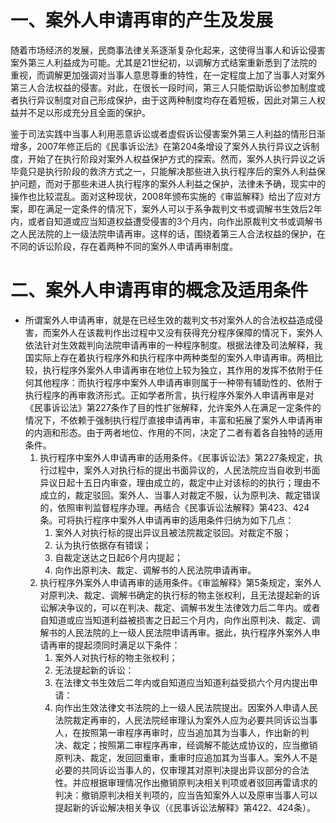 # 一、案外人申请再审的产生及发展
随着市场经济的发展，民商事法律关系逐渐复杂化起来，这使得当事人和诉讼侵害案外第三人利益成为可能。尤其是21世纪初，以调解方式结案重新悉到了法院的重视，而调解更加强调对当事人意思尊重的特性，在一定程度上加了当事人对案外第三人合法权益的侵害。对此，在很长一段时间，第三人只能偿助诉讼参加制度或者执行异议制度对自己形成保护，由于这两种制度均存在着短板，因此对第三人权益并不足以形成充分且全面的保护。

鉴于司法实践中当事人利用恶意诉讼或者虚假诉讼侵害案外第三人利益的情形日渐增多，2007年修正后的《民事诉讼法》在第204条增设了案外人执行异议之诉制度，开始了在执行阶段对案外人权益保护方式的探索。然而，案外人执行异议之诉毕竟只是执行阶段的救济方式之一，只能解决那些进入执行程序后的案外人利益保护问题，而对于那些未进人执行程序的案外人利益之保护，法律未予确，现实中的操作也比较混乱。面对这种现状，2008年颁布实施的《审监解释》给出了应对方案，即在满足一定条件的情况下，案外人可以于系争裁判文书或调解书生效后2年内，或者自知道或应当知道权益遭受侵害的3个月内，向作出原裁判文书或调解书之人民法院的上一级法院申请再审。这样的话，围绕着第三人合法权益的保护，在不同的诉讼阶段，存在着两种不同的案外人申请再审制度。
# 二、案外人申请再审的概念及适用条件
- 所谓案外人申请再审，就是在已经生效的裁判文书对案外人的合法权益造成侵害，而案外人在该裁判作出过程中又没有获得充分程序保障的情况下，案外人依法针对生效裁判向法院申请再审的一种程序制度。根据法律及司法解释，我国实际上存在着执行程序外和执行程序中两种类型的案外人申请再审。两相比较，执行程序外案外人申请再审在地位上较为独立，其作用的发挥不依附于任何其他程序：而执行程序中案外人申请再审则属于一种带有辅助性的、依附于执行程序的再审救济形式。正如学者所言，执行程序外案外人申请再审是对《民事诉讼法》第227条作了目的性扩张解释，允许案外人在满足一定条件的情况下，不依赖于强制执行程厅直接申请再审，丰富和拓展了案外人申请再审的内涵和形态。由于两者地位、作用的不同，决定了二者有着各自独特的适用条件。
	1. 执行程序中案外人申请再审的适用条件。《民事诉讼法》第227条规定，执行过程中，案外人对执行标的提出书面异议的，人民法院应当自收到书面异议日起十五日内审查，理由成立的，裁定中止对该标的的执行；理由不成立的，裁定驳回。案外人、当事人对裁定不服，认为原判决、裁定错误的，依照审判监督程序办理。再结合《民事诉讼法解释》第423、424条。可将执行程序中案外人申请再审的适用条件归纳为如下几点：
		1. 案外人对执行标的提出异议且被法院裁定驳回。对裁定不服；
		2. 认为执行依据存有错误；
		3. 自裁定送达之日起6个月内提起；
		4. 向作出原判决、裁定、调解书的人民法院申请再审。
	2. 执行程序外案外人申请再审的适用条件。《审监解释》第5条规定，案外人对原判决、裁定、调解书确定的执行标的物主张权利，且无法提起新的诉讼解决争议的，可以在判决、裁定、调解书发生法律效力后二年内。或者自知道或应当知道利益被损害之日起三个月内，向作出原判决、裁定、调解书的人民法院的上一级人民法院申请再审。据此，执行程序外案外人申请再审的提起须同时满足以下条件：
		1. 案外人对执行标的物主张权利；
		2. 无法提起新的诉讼：
		3. 在法律文书生效后二年内或自知道应当知道利益受损六个月内提出申请：
		4. 向作出生效法律文书法院的上一级人民法院提出。因案外人申请人民法院裁定再审的，人民法院经审理认为案外人应为必要共同诉讼当事人，在按照第一审程序再审时，应当追加其为当事人，作出新的判决、裁定；按照第二审程序再审，经调解不能达成协议的，应当撤销原判决、裁定，发回回重审，重审时应追加其为当事人。案外人不是必要的共同诉讼当事人的，仅审理其对原判决提出异议部分的合法性。并应根据审理情况作出撤销原判决相关判项或者驳回再雷请求的判决：撤销原判决相关判项的，应当告知案外人以及原审当事人可以提起新的诉讼解决相关争议（《民事诉讼法解释》第422、424条）。